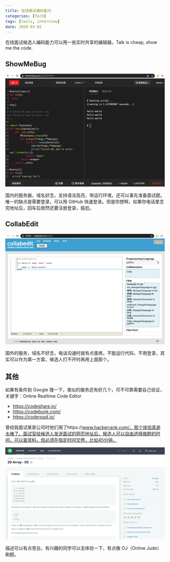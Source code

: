 ```yaml
---
title: 在线面试编码能力
categories: [Tech]
tags: [tools, interview]
date: 2020-03-02
---
```


在线面试候选人编码能力可以用一些实时共享的编辑器。Talk is cheap, show me the code.

<!-- more -->

## ShowMeBug

![image-20200302201514635](https://raw.githubusercontent.com/tobyqin/img/master/image-20200302201514635.png)

国内的服务器，域名好念，支持语法高亮，带运行环境，还可以事先准备面试题。唯一的缺点是需要登录，可以用 GitHub 快速登录。但是你想啊，如果你电话里念完地址后，回车后居然还要注册登录，尴尬。

## CollabEdit

![image-20200302201735236](https://raw.githubusercontent.com/tobyqin/img/master/image-20200302201735236.png)

国外的服务，域名不好念，电话沟通时就有点蛋疼。不能运行代码，不用登录，其实可以作为第一方案，候选人打不开时再用上面那个。

## 其他

如果有条件到 Google 搜一下，类似的服务还有好几个，可不可靠需要自己验证，关键字：Online Realtime Code Editor

- https://codeshare.io/
- https://codebunk.com/
- https://coderpad.io/

曾经我面试某家公司时他们用了https://www.hackerrank.com/，那个体验真是太棒了。面试官给候选人发送面试的网页地址后，候选人可以自由选择做题的时间，可以查资料，但必须在指定时间交卷，比如45分钟。

![image-20200302205519798](https://raw.githubusercontent.com/tobyqin/img/master/image-20200302205519798.png)

描述可以有点苍白，有兴趣的同学可以去体验一下，有点像 OJ（Online Jude）刷题。
